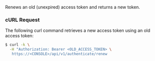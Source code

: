 Renews an old (unexpired) access token and returns a new token.

### cURL Request

The following curl command retrieves a new access token using an old access token:

```bash
$ curl -k \
  -H "Authorization: Bearer <OLD_ACCESS_TOKEN> \
   https://<CONSOLE>/api/v1/authenticate/renew
```